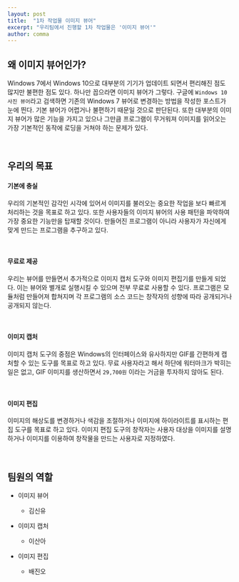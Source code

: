 ```yaml
---
layout: post
title:  "1차 작업물 이미지 뷰어"
excerpt: "우리팀에서 진행할 1차 작업물은 '이미지 뷰어'"
author: comma
---
```


## 왜 이미지 뷰어인가?

Windows 7에서 Windows 10으로 대부분의 기기가 업데이트 되면서 편리해진 점도 많지만 불편한 점도 있다. 하나만 꼽으라면 이미지 뷰어가 그렇다. 구글에 `Windows 10 사진 뷰어`라고 검색하면 기존의 Windows 7 뷰어로 변경하는 방법을 작성한 포스트가 눈에 띈다. 기본 뷰어가 어렵거나 불편하기 때문일 것으로 판단된다. 또한 대부분의 이미지 뷰어가 많은 기능을 가지고 있으나 그만큼 프로그램이 무거워져 이미지를 읽어오는 가장 기본적인 동작에 로딩을 거쳐야 하는 문제가 있다.

<br/>

## 우리의 목표

#### 기본에 충실

우리의 기본적인 감각인 시각에 있어서 이미지를 불러오는 중요한 작업을 보다 빠르게 처리하는 것을 목표로 하고 있다. 또한 사용자들의 이미지 뷰어의 사용 패턴을 파악하여 가장 중요한 기능만을 탑재할 것이다. 만들어진 프로그램이 아니라 사용자가 자신에게 맞게 만드는 프로그램을 추구하고 있다.

<br/>

#### 무료로 제공

우리는 뷰어를 만들면서 추가적으로 이미지 캡처 도구와 이미지 편집기를 만들게 되었다. 이는 뷰어와 별개로 실행시킬 수 있으며 전부 무료로 사용할 수 있다. 프로그램은 모듈처럼 만들어져 합쳐지며 각 프로그램의 소스 코드는 창작자의 성향에 따라 공개되거나 공개되지 않는다.

<br/>

#### 이미지 캡처

이미지 캡처 도구의 중점은 Windows의 인터페이스와 유사하지만 GIF를 간편하게 캡처할 수 있는 도구를 목표로 하고 있다. 무료 사용자라고 해서 하단에 워터마크가 박히는 일은 없고, GIF 이미지를 생산하면서 `29,700원` 이라는 거금을 투자하지 않아도 된다.

<br/>

#### 이미지 편집

이미지의 해상도를 변경하거나 색감을 조절하거나 이미지에 하이라이트를 표시하는 편집 도구를 목표로 하고 있다. 이미지 편집 도구의 창작자는 사용자 대상을 이미지를 설명하거나 이미지를 이용하여 창작물을 만드는 사용자로 지정하였다. 

<br/>

## 팀원의 역할

- 이미지 뷰어
  - 김신유

- 이미지 캡처
  - 이산아

- 이미지 편집
  - 배진오